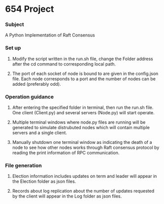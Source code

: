 # 654 Project


### Subject

A Python Implementation of Raft Consensus



### Set up

1. Modify the script written in the run.sh file, change the Folder address after the cd command to corresponding local path.

2. The port of each socket of node is bound to are given in the config.json file. Each node corresponds to a port and the number of nodes can be added (preferably odd).



### Operation guidance

1. After entering the specified folder in terminal, then run the run.sh file. One client (Client.py) and several servers (Node.py) will start operate.

2. Multiple terminal windows where node.py files are running will be generated to simulate distrubuted nodes which will contain multiple servers and a single client.

3. Manually shutdown one terminal window as indicating the death of a node to see how other nodes works through Raft consensus protocol by reading the print information of RPC communication.



### File generation

1. Election information includes updates on term and leader will appear in the Election folder as json files.

2. Records about log replication about the number of updates requested by the client will appear in the Log folder as json files.
